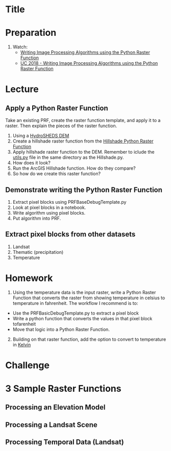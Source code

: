 # Title

# Preparation
1. Watch:
    - [Writing Image Processing Algorithms using the Python Raster Function](https://www.esri.com/videos/watch?videoid=OgwnKRrVHN0)
    - [UC 2018 - Writing Image Processing Algorithms using the Python Raster Function](https://www.esri.com/videos/watch?videoid=FenT61l-xyQ&title=writing-image-processing-algorithms-using-the-python-raster-function)

# Lecture
## Apply a Python Raster Function
Take an existing PRF, create the raster function template, and apply it to a raster. Then explain the pieces of the raster function.
1. Using a [HydroSHEDS DEM](https://hydrosheds.cr.usgs.gov/dataavail.php)
2. Create a hillshade raster function from the [Hillshade Python Raster Function](https://github.com/Esri/raster-functions/blob/master/functions/Hillshade.py)
3. Apply hillshade raster function to the DEM. Remember to iclude the [utils.py](https://github.com/Esri/raster-functions/blob/master/functions/utils.py) file in the same directory as the Hillshade.py.
4. How does it look?
5. Run the ArcGIS Hillshade function. How do they compare?
6. So how do we create this raster function?

## Demonstrate writing the Python Raster Function
1. Extract pixel blocks using PRFBaseDebugTemplate.py
2. Look at pixel blocks in a notebook.
3. Write algorithm using pixel blocks.
4. Put algorithm into PRF.

## Extract pixel blocks from other datasets
1. Landsat
2. Thematic (precipitation)
3. Temperature

# Homework
1. Using the temperature data is the input raster, write a Python Raster Function that converts the raster from showing temperature in celsius to temperature in fahrenheit. The workflow I recommend is to:
- Use the PRFBasicDebugTemplate.py to extract a pixel block
- Write a python function that converts the values in that pixel block tofarenheit
- Move that logic into a Python Raster Function.

2. Building on that raster function, add the option to convert to temperature in [Kelvin](https://www.rapidtables.com/convert/temperature/how-celsius-to-kelvin.html)

# Challenge

# 3 Sample Raster Functions
## Processing an Elevation Model

## Processing a Landsat Scene

## Processing Temporal Data (Landsat)
